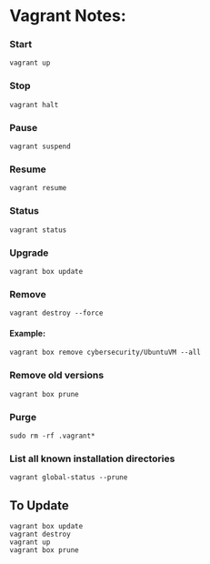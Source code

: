 # Vagrant Notes:
### Start
```
vagrant up
```

### Stop
```
vagrant halt
```

### Pause
```
vagrant suspend
```

### Resume
```
vagrant resume
```

### Status
```
vagrant status
```

### Upgrade
```
vagrant box update
```

### Remove
```
vagrant destroy --force
```
#### Example:
```
vagrant box remove cybersecurity/UbuntuVM --all
```

### Remove old versions
```
vagrant box prune
```

### Purge
```
sudo rm -rf .vagrant*
```

### List all known installation directories
```
vagrant global-status --prune
```

## To Update 
```
vagrant box update
vagrant destroy
vagrant up
vagrant box prune 
```
